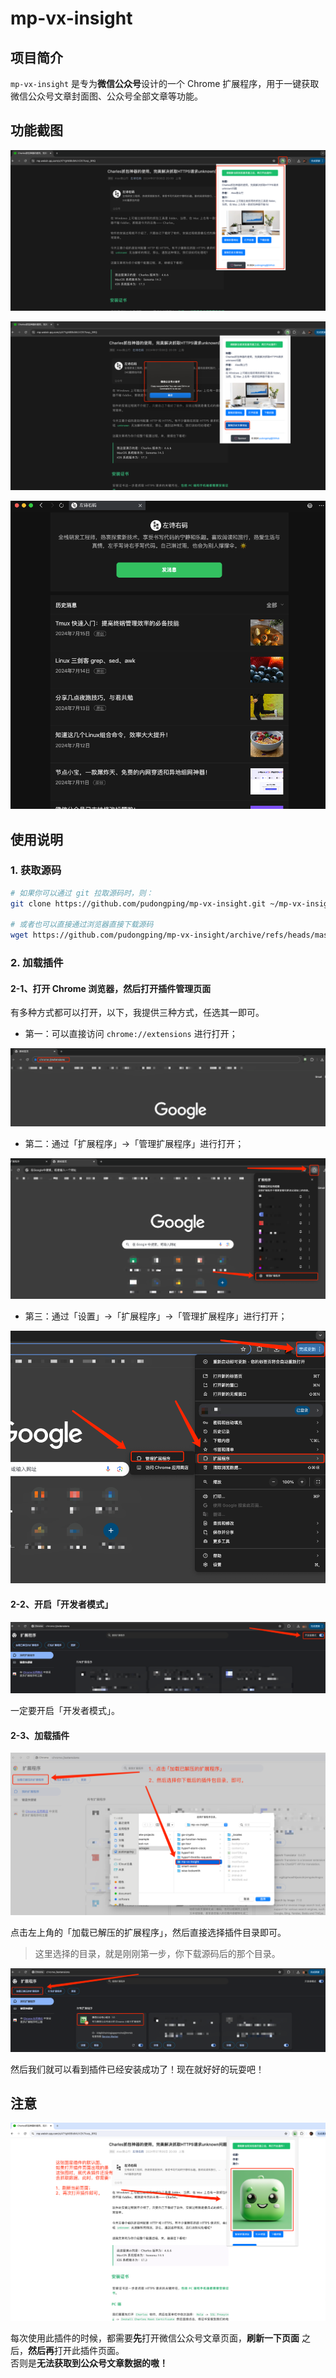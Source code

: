 # mp-vx-insight

## 项目简介

`mp-vx-insight` 是专为**微信公众号**设计的一个 Chrome 扩展程序，用于一键获取微信公众号文章封面图、公众号全部文章等功能。

## 功能截图

![自动抓取公众号数据](./assets/screenshot1.png)

![可一键复制“历史文章”地址](./assets/screenshot2.png)

![打开“历史文章”地址](./assets/screenshot3.png)

## 使用说明

### 1. 获取源码

```bash
# 如果你可以通过 git 拉取源码时，则：
git clone https://github.com/pudongping/mp-vx-insight.git ~/mp-vx-insight

# 或者也可以直接通过浏览器直接下载源码
wget https://github.com/pudongping/mp-vx-insight/archive/refs/heads/master.zip
```

### 2. 加载插件

#### 2-1、打开 Chrome 浏览器，然后打开**插件管理页面**

有多种方式都可以打开，以下，我提供三种方式，任选其一即可。

- 第一：可以直接访问 `chrome://extensions` 进行打开；

![](./assets/open-chrome-setting1.png)

- 第二：通过「扩展程序」->「管理扩展程序」进行打开；

![](./assets/open-chrome-setting2.png)

- 第三：通过「设置」->「扩展程序」->「管理扩展程序」进行打开；

![](./assets/open-chrome-setting3.png)

#### 2-2、开启「开发者模式」

![](./assets/enable-dev-mode.png)

一定要开启「开发者模式」。

#### 2-3、加载插件

![](./assets/load-source-code1.png)

点击左上角的「加载已解压的扩展程序」，然后直接选择插件目录即可。

> 这里选择的目录，就是刚刚第一步，你下载源码后的那个目录。

![](./assets/load-source-code.png)

然后我们就可以看到插件已经安装成功了！现在就好好的玩耍吧！

## 注意

![](./assets/notice1.png)

每次使用此插件的时候，都需要**先**打开微信公众号文章页面，**刷新一下页面** 之后，**然后再**打开此插件页面。  
否则是**无法获取到公众号文章数据的嗷！**
